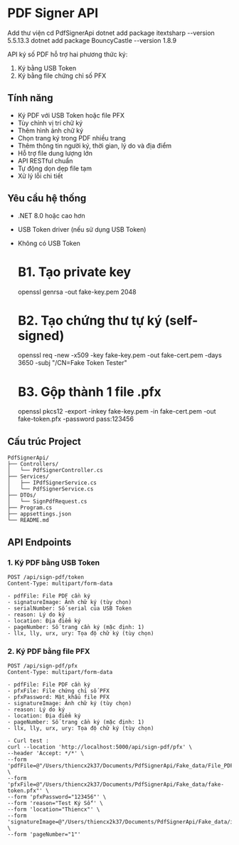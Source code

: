 # PDF Signer API
Add thư viện
cd PdfSignerApi
dotnet add package itextsharp --version 5.5.13.3
dotnet add package BouncyCastle --version 1.8.9

API ký số PDF hỗ trợ hai phương thức ký:
1. Ký bằng USB Token
2. Ký bằng file chứng chỉ số PFX

## Tính năng

- Ký PDF với USB Token hoặc file PFX
- Tùy chỉnh vị trí chữ ký
- Thêm hình ảnh chữ ký
- Chọn trang ký trong PDF nhiều trang
- Thêm thông tin người ký, thời gian, lý do và địa điểm
- Hỗ trợ file dung lượng lớn
- API RESTful chuẩn
- Tự động dọn dẹp file tạm
- Xử lý lỗi chi tiết

## Yêu cầu hệ thống

- .NET 8.0 hoặc cao hơn
- USB Token driver (nếu sử dụng USB Token)
- Không có USB Token
  # B1. Tạo private key
  openssl genrsa -out fake-key.pem 2048

  # B2. Tạo chứng thư tự ký (self-signed)
  openssl req -new -x509 -key fake-key.pem -out fake-cert.pem -days 3650 -subj "/CN=Fake Token Tester"

  # B3. Gộp thành 1 file .pfx
  openssl pkcs12 -export -inkey fake-key.pem -in fake-cert.pem -out fake-token.pfx -password pass:123456



## Cấu trúc Project

```
PdfSignerApi/
├── Controllers/
│   └── PdfSignerController.cs
├── Services/
│   ├── IPdfSignerService.cs
│   └── PdfSignerService.cs
├── DTOs/
│   └── SignPdfRequest.cs
├── Program.cs
├── appsettings.json
└── README.md
```

## API Endpoints

### 1. Ký PDF bằng USB Token

```http
POST /api/sign-pdf/token
Content-Type: multipart/form-data

- pdfFile: File PDF cần ký
- signatureImage: Ảnh chữ ký (tùy chọn)
- serialNumber: Số serial của USB Token
- reason: Lý do ký
- location: Địa điểm ký
- pageNumber: Số trang cần ký (mặc định: 1)
- llx, lly, urx, ury: Tọa độ chữ ký (tùy chọn)
```

### 2. Ký PDF bằng file PFX

```http
POST /api/sign-pdf/pfx
Content-Type: multipart/form-data

- pdfFile: File PDF cần ký
- pfxFile: File chứng chỉ số PFX
- pfxPassword: Mật khẩu file PFX
- signatureImage: Ảnh chữ ký (tùy chọn)
- reason: Lý do ký
- location: Địa điểm ký
- pageNumber: Số trang cần ký (mặc định: 1)
- llx, lly, urx, ury: Tọa độ chữ ký (tùy chọn)

- Curl test : 
curl --location 'http://localhost:5000/api/sign-pdf/pfx' \
--header 'Accept: */*' \
--form 'pdfFile=@"/Users/thiencx2k37/Documents/PdfSignerApi/Fake_data/File_PDF_test.pdf"' \
--form 'pfxFile=@"/Users/thiencx2k37/Documents/PdfSignerApi/Fake_data/fake-token.pfx"' \
--form 'pfxPassword="123456"' \
--form 'reason="Test Ký Số"' \
--form 'location="Thiencx"' \
--form 'signatureImage=@"/Users/thiencx2k37/Documents/PdfSignerApi/Fake_data/image.png"' \
--form 'pageNumber="1"'